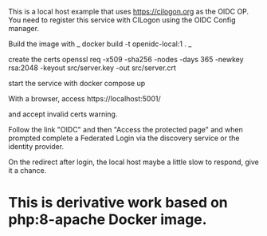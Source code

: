 

This is a local host example that uses https://cilogon.org as the OIDC OP. 
You need to register this service with CILogon using the OIDC Config manager.

Build the image with 
_ docker build -t openidc-local:1 . _

create the certs
openssl req -x509 -sha256 -nodes -days 365 -newkey rsa:2048 -keyout src/server.key -out src/server.crt

start the service with docker compose up

With a browser, access 
https://localhost:5001/ 

and accept invalid certs warning.

Follow the link "OIDC" and then 
"Access the protected page" and when prompted complete a Federated Login via the discovery service or the identity provider.

On the redirect after login, the local host maybe a little slow to respond, give it a chance.


# This is derivative work based on php:8-apache Docker image.
